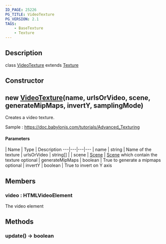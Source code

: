 ```yaml
---
ID_PAGE: 25226
PG_TITLE: VideoTexture
PG_VERSION: 2.1
TAGS:
    - BaseTexture
    - Texture
---
```

## Description

class [VideoTexture](/classes/2.4/VideoTexture) extends [Texture](/classes/2.4/Texture)



## Constructor

## new [VideoTexture](/classes/2.4/VideoTexture)(name, urlsOrVideo, scene, generateMipMaps, invertY, samplingMode)

Creates a video texture.

Sample : https://doc.babylonjs.com/tutorials/Advanced_Texturing

#### Parameters
 | Name | Type | Description
---|---|---|---
 | name | string |    Name of the texture
 | urlsOrVideo | string[] | 
 | scene | [Scene](/classes/2.4/Scene) |    [Scene](/classes/2.4/Scene) which contain the texture
optional | generateMipMaps | boolean |    True to generate a mipmaps
optional | invertY | boolean |    True to invert on Y axis
## Members

### video : HTMLVideoElement

The video element

## Methods

### update() &rarr; boolean



